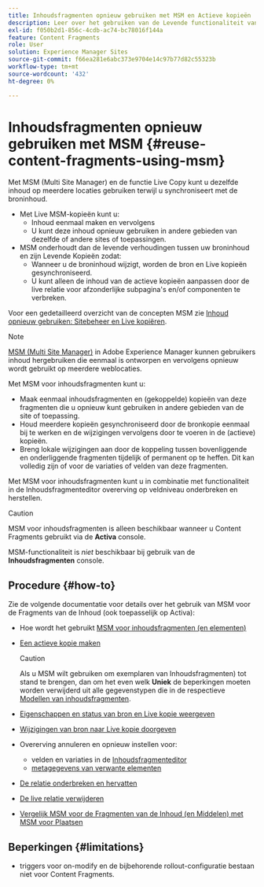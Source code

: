 ```yaml
---
title: Inhoudsfragmenten opnieuw gebruiken met MSM en Actieve kopieën
description: Leer over het gebruiken van de Levende functionaliteit van het Exemplaar van MSM om de zelfde, of gelijkaardige, inhoud van het Fragment van de Inhoud op veelvoudige plaatsen te gebruiken, terwijl het synchroniseren met de broninhoud.
exl-id: f050b2d1-856c-4cdb-ac74-bc78016f144a
feature: Content Fragments
role: User
solution: Experience Manager Sites
source-git-commit: f66ea281e6abc373e9704e14c97b77d82c55323b
workflow-type: tm+mt
source-wordcount: '432'
ht-degree: 0%

---
```


# Inhoudsfragmenten opnieuw gebruiken met MSM {#reuse-content-fragments-using-msm}

Met MSM (Multi Site Manager) en de functie Live Copy kunt u dezelfde inhoud op meerdere locaties gebruiken terwijl u synchroniseert met de broninhoud.

* Met Live MSM-kopieën kunt u:
   * Inhoud eenmaal maken en vervolgens
   * U kunt deze inhoud opnieuw gebruiken in andere gebieden van dezelfde of andere sites of toepassingen.
* MSM onderhoudt dan de levende verhoudingen tussen uw broninhoud en zijn Levende Kopieën zodat:
   * Wanneer u de broninhoud wijzigt, worden de bron en Live kopieën gesynchroniseerd.
   * U kunt alleen de inhoud van de actieve kopieën aanpassen door de live relatie voor afzonderlijke subpagina&#39;s en/of componenten te verbreken.

Voor een gedetailleerd overzicht van de concepten MSM zie [Inhoud opnieuw gebruiken: Sitebeheer en Live kopiëren](/help/sites-cloud/administering/msm/overview.md).

>[!NOTE]
>
>[MSM (Multi Site Manager)](/help/sites-cloud/administering/msm/overview.md) in Adobe Experience Manager kunnen gebruikers inhoud hergebruiken die eenmaal is ontworpen en vervolgens opnieuw wordt gebruikt op meerdere weblocaties.

Met MSM voor inhoudsfragmenten kunt u:

* Maak eenmaal inhoudsfragmenten en (gekoppelde) kopieën van deze fragmenten die u opnieuw kunt gebruiken in andere gebieden van de site of toepassing.
* Houd meerdere kopieën gesynchroniseerd door de bronkopie eenmaal bij te werken en de wijzigingen vervolgens door te voeren in de (actieve) kopieën.
* Breng lokale wijzigingen aan door de koppeling tussen bovenliggende en onderliggende fragmenten tijdelijk of permanent op te heffen. Dit kan volledig zijn of voor de variaties of velden van deze fragmenten.

Met MSM voor inhoudsfragmenten kunt u in combinatie met functionaliteit in de Inhoudsfragmenteditor overerving op veldniveau onderbreken en herstellen.

>[!CAUTION]
>
>MSM voor inhoudsfragmenten is alleen beschikbaar wanneer u Content Fragments gebruikt via de **Activa** console.
>
>MSM-functionaliteit is *niet* beschikbaar bij gebruik van de **Inhoudsfragmenten** console.

## Procedure {#how-to}

Zie de volgende documentatie voor details over het gebruik van MSM voor de Fragments van de Inhoud (ook toepasselijk op Activa):

* Hoe wordt het gebruikt [MSM voor inhoudsfragmenten (en elementen)](/help/assets/reuse-assets-using-msm.md)

* [Een actieve kopie maken](/help/assets/reuse-assets-using-msm.md)

  >[!CAUTION]
  >
  >Als u MSM wilt gebruiken om exemplaren van Inhoudsfragmenten) tot stand te brengen, dan om het even welk **Uniek** de beperkingen moeten worden verwijderd uit alle gegevenstypen die in de respectieve [Modellen van inhoudsfragmenten](/help/assets/content-fragments/content-fragments-models.md).

* [Eigenschappen en status van bron en Live kopie weergeven](/help/assets/reuse-assets-using-msm.md#properties)
* [Wijzigingen van bron naar Live kopie doorgeven](/help/assets/reuse-assets-using-msm.md#rollout-sync)
* Overerving annuleren en opnieuw instellen voor:
   * velden en variaties in de [Inhoudsfragmenteditor](/help/assets/content-fragments/content-fragments-variations.md#inheritance)
   * [metagegevens van verwante elementen](/help/assets/content-fragments/content-fragments-variations.md#canceling-reenabling-inheritance-individual-items)
* [De relatie onderbreken en hervatten](/help/assets/reuse-assets-using-msm.md#suspend-resume)
* [De live relatie verwijderen](/help/assets/reuse-assets-using-msm.md#detach)
* [Vergelijk MSM voor de Fragmenten van de Inhoud (en Middelen) met MSM voor Plaatsen](/help/assets/reuse-assets-using-msm.md#comparison)

## Beperkingen {#limitations}

* triggers voor on-modify en de bijbehorende rollout-configuratie bestaan niet voor Content Fragments.
